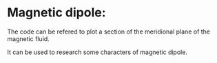 # Magnetic dipole:

  The code can be refered to plot a section of the meridional plane of the magnetic fluid.

  It can be used to research some characters of magnetic dipole.
